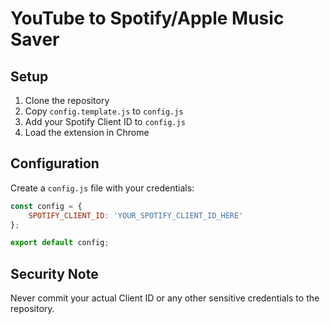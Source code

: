 # YouTube to Spotify/Apple Music Saver

## Setup
1. Clone the repository
2. Copy `config.template.js` to `config.js`
3. Add your Spotify Client ID to `config.js`
4. Load the extension in Chrome

## Configuration
Create a `config.js` file with your credentials:
```javascript
const config = {
    SPOTIFY_CLIENT_ID: 'YOUR_SPOTIFY_CLIENT_ID_HERE'
};

export default config;
```

## Security Note
Never commit your actual Client ID or any other sensitive credentials to the repository.